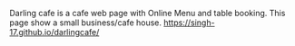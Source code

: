 Darling cafe is a cafe web page with Online Menu and table booking.
This page show a small business/cafe house.
https://singh-17.github.io/darlingcafe/
